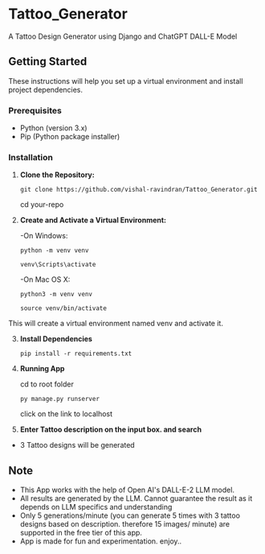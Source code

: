 # Tattoo_Generator

A Tattoo Design Generator using Django and ChatGPT DALL-E Model

## Getting Started

These instructions will help you set up a virtual environment and install project dependencies.

### Prerequisites

- Python (version 3.x)
- Pip (Python package installer)

### Installation

1. **Clone the Repository:**

   `git clone https://github.com/vishal-ravindran/Tattoo_Generator.git`

   cd your-repo

2. **Create and Activate a Virtual Environment:**

   -On Windows:

   `python -m venv venv`

   `venv\Scripts\activate`

   -On Mac OS X:

   `python3 -m venv venv`

   `source venv/bin/activate`

This will create a virtual environment named venv and activate it.

3. **Install Dependencies**

   `pip install -r requirements.txt`

4. **Running App**

   cd to root folder

   `py manage.py runserver`

   click on the link to localhost

5. **Enter Tattoo description on the input box. and search**

- 3 Tattoo designs will be generated

## Note

- This App works with the help of Open AI's DALL-E-2 LLM model.
- All results are generated by the LLM. Cannot guarantee the result as it depends on LLM specifics and understanding
- Only 5 generations/minute (you can generate 5 times with 3 tattoo designs based on description. therefore 15 images/ minute) are supported in the free tier of this app.
- App is made for fun and experimentation. enjoy..
